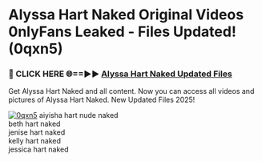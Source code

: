 # Alyssa Hart Naked Original Videos 0nlyFans Leaked - Files Updated! (0qxn5)

<h3>🔴 CLICK HERE 🌐==►► <a href="https://tinyurl.com/yckcrads" rel="nofollow">Alyssa Hart Naked Updated Files</a></h3>

Get Alyssa Hart Naked and all content. Now you can access all videos and pictures of Alyssa Hart Naked. New Updated Files 2025!

[![0qxn5](https://i.imgur.com/hpKpOFt.gif)](https://tinyurl.com/yckcrads)
aiyisha hart nude naked<br>
beth hart naked<br>
jenise hart naked<br>
kelly hart naked<br>
jessica hart naked